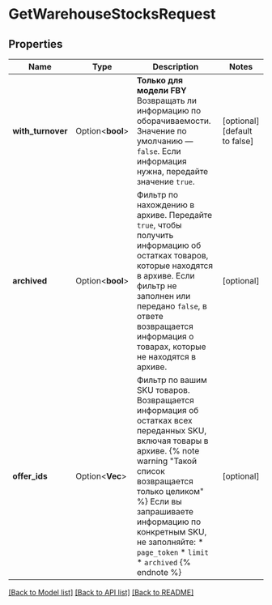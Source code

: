 # GetWarehouseStocksRequest

## Properties

Name | Type | Description | Notes
------------ | ------------- | ------------- | -------------
**with_turnover** | Option<**bool**> | **Только для модели FBY**  Возвращать ли информацию по оборачиваемости.  Значение по умолчанию — `false`. Если информация нужна, передайте значение `true`.  | [optional][default to false]
**archived** | Option<**bool**> | Фильтр по нахождению в архиве.  Передайте `true`, чтобы получить информацию об остатках товаров, которые находятся в архиве. Если фильтр не заполнен или передано `false`, в ответе возвращается информация о товарах, которые не находятся в архиве.  | [optional]
**offer_ids** | Option<**Vec<String>**> | Фильтр по вашим SKU товаров.  Возвращается информация об остатках всех переданных SKU, включая товары в архиве.  {% note warning \"Такой список возвращается только целиком\" %}  Если вы запрашиваете информацию по конкретным SKU, не заполняйте:  * `page_token` * `limit` * `archived`  {% endnote %}     | [optional]

[[Back to Model list]](../README.md#documentation-for-models) [[Back to API list]](../README.md#documentation-for-api-endpoints) [[Back to README]](../README.md)


